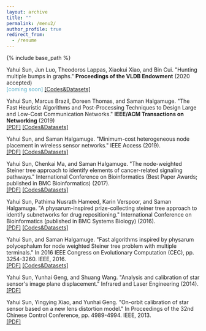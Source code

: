 ```yaml
---
layout: archive
title: ""
permalink: /menu2/
author_profile: true
redirect_from:
  - /resume
---
```


{% include base_path %}

Yahui Sun, Jun Luo, Theodoros Lappas, Xiaokui Xiao, and Bin Cui. "Hunting multiple bumps in graphs." <b>Proceedings of the VLDB Endowment</b> (2020 accepted) <br/> 
<span style="color:#52adc8"> [coming soon] </span>  <a href="https://github.com/YahuiSun/bump_hunting" target="_blank" rel="nofollow">[Codes&Datasets]</a>

Yahui Sun, Marcus Brazil, Doreen Thomas, and Saman Halgamuge. "The Fast Heuristic Algorithms and Post-Processing Techniques to Design Large and Low-Cost Communication Networks." <b>IEEE/ACM Transactions on Networking</b> (2019) <br/> 
<a href="https://yahuisun.com/assets/tfha2019.pdf" target="_blank" rel="nofollow">[PDF]</a> <a href="https://github.com/YahuiSun/The-M-instances-and-FGW-codes-for-PCSTP" target="_blank" rel="nofollow">[Codes&Datasets]</a>

Yahui Sun, and Saman Halgamuge. "Minimum-cost heterogeneous node placement in wireless sensor networks." IEEE Access (2019). <br/> 
<a href="https://yahuisun.com/assets/mhnp2019.pdf" target="_blank" rel="nofollow">[PDF]</a> <a href="https://github.com/YahuiSun/minimum-cost-heterogeneous-node-placement" target="_blank" rel="nofollow">[Codes&Datasets]</a>
      
Yahui Sun, Chenkai Ma, and Saman Halgamuge. "The node-weighted Steiner tree approach to identify elements of cancer-related signaling pathways." International Conference on Bioinformatics (Best Paper Awards; published in BMC Bioinformatics) (2017). <br/> 
<a href="https://yahuisun.com/assets/tnst2017.pdf" target="_blank" rel="nofollow">[PDF]</a> <a href="https://github.com/YahuiSun/node-weighted-protein-protein-interaction-network" target="_blank" rel="nofollow">[Codes&Datasets]</a>
      
Yahui Sun, Pathima Nusrath Hameed, Karin Verspoor, and Saman Halgamuge. "A physarum-inspired prize-collecting steiner tree approach to identify subnetworks for drug repositioning." International Conference on Bioinformatics (published in BMC Systems Biology) (2016). <br/> 
<a href="https://yahuisun.com/assets/apps2016.pdf" target="_blank" rel="nofollow">[PDF]</a> <a href="https://github.com/YahuiSun/Drug-Similarity-Network" target="_blank" rel="nofollow">[Codes&Datasets]</a>
      
Yahui Sun, and Saman Halgamuge. "Fast algorithms inspired by physarum polycephalum for node weighted Steiner tree problem with multiple terminals." In 2016 IEEE Congress on Evolutionary Computation (CEC), pp. 3254-3260. IEEE, 2016. <br/> 
<a href="https://yahuisun.com/assets/faib2016.pdf" target="_blank" rel="nofollow">[PDF]</a> <a href="https://github.com/YahuiSun/LNPO-to-find-Steiner-tree" target="_blank" rel="nofollow">[Codes&Datasets]</a>
      
Yahui Sun, Yunhai Geng, and Shuang Wang. "Analysis and calibration of star sensor's image plane displacement." Infrared and Laser Engineering (2014). <br/> 
<a href="https://yahuisun.com/assets/aaco2014.pdf" target="_blank" rel="nofollow">[PDF]</a>
      
Yahui Sun, Yingying Xiao, and Yunhai Geng. "On-orbit calibration of star sensor based on a new lens distortion model." In Proceedings of the 32nd Chinese Control Conference, pp. 4989-4994. IEEE, 2013. <br/> 
<a href="https://yahuisun.com/assets/ocos2013.pdf" target="_blank" rel="nofollow">[PDF]</a>
